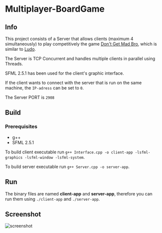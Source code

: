 # Multiplayer-BoardGame


## Info
This project consists of a Server that allows clients (maximum 4 simultaneously) to play competitively the game [Don't Get Mad Bro](https://en.wikipedia.org/wiki/Mensch_%C3%A4rgere_Dich_nicht), which is similar to [Ludo](https://en.wikipedia.org/wiki/Ludo).

The Server is TCP Concurrent and handles multiple clients in parallel using Threads.


SFML 2.5.1 has been used for the client's graphic interface.

If the client wants to connect with the server that is run on the same machine, the `IP-adress` can be set to `0`.

The Server PORT is `2908`

## Build
### Prerequisites
- g++
- SFML 2.5.1

To build client executable run `g++ Interface.cpp -o client-app -lsfml-graphics -lsfml-window -lsfml-system`.

To build server executable run `g++ Server.cpp -o server-app`.



## Run
The binary files are named **client-app** and **server-app**, therefore you can run them using `./client-app` and `./server-app`.


## Screenshot
![screenshot](https://raw.githubusercontent.com/stefali1-dev/NTSF/main/src/schrenshot.png?token=GHSAT0AAAAAAB4I7F5HLTHEHN6W7YFMGAI2Y56VDEQ)
